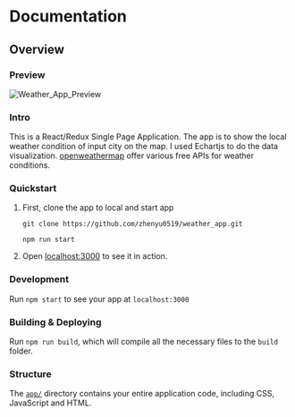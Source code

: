# Documentation

## Overview

### Preview
![Weather_App_Preview](https://user-images.githubusercontent.com/17155493/57714509-7fb7cf00-7629-11e9-8c56-8facd5f1842a.png)

### Intro
This is a React/Redux Single Page Application. The app is to show the local weather condition of input city on the map. I used Echartjs to do the data visualization. [openweathermap](https://openweathermap.org/current) offer various free APIs for weather conditions.


### Quickstart

1.  First, clone the app to local and start app

    ```Shell
    git clone https://github.com/zhenyu0519/weather_app.git
    ```
    ```Shell
    npm run start
    ```

2.  Open [localhost:3000](http://localhost:3000) to see it in action.

### Development

Run `npm start` to see your app at `localhost:3000`

### Building & Deploying

Run `npm run build`, which will compile all the necessary files to the
`build` folder.


### Structure

The [`app/`](../../../tree/master/app) directory contains your entire application code, including CSS,
JavaScript and HTML.
